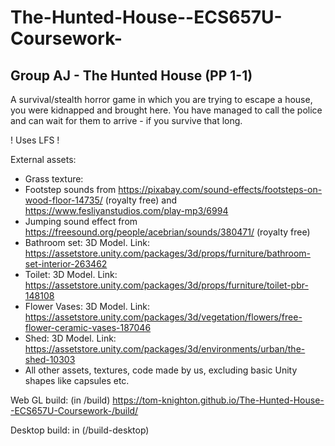 # The-Hunted-House--ECS657U-Coursework-

## Group AJ - The Hunted House (PP 1-1)
A survival/stealth horror game in which you are trying to escape a house, you were kidnapped and brought here. You have managed to call the police and can wait for them to arrive - if you survive that long.


! Uses LFS !

External assets:
- Grass texture: 
- Footstep sounds from https://pixabay.com/sound-effects/footsteps-on-wood-floor-14735/ (royalty free) and https://www.fesliyanstudios.com/play-mp3/6994
- Jumping sound effect from https://freesound.org/people/acebrian/sounds/380471/ (royalty free)
- Bathroom set: 3D Model. Link: https://assetstore.unity.com/packages/3d/props/furniture/bathroom-set-interior-263462
- Toilet: 3D Model. Link: https://assetstore.unity.com/packages/3d/props/furniture/toilet-pbr-148108
- Flower Vases: 3D Model. Link: https://assetstore.unity.com/packages/3d/vegetation/flowers/free-flower-ceramic-vases-187046
- Shed: 3D Model. Link: https://assetstore.unity.com/packages/3d/environments/urban/the-shed-10303
- All other assets, textures, code made by us, excluding basic Unity shapes like capsules etc.


Web GL build: (in /build) https://tom-knighton.github.io/The-Hunted-House--ECS657U-Coursework-/build/

Desktop build: in (/build-desktop)
